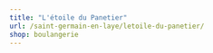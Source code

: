 ```yaml
---
title: "L'étoile du Panetier"
url: /saint-germain-en-laye/letoile-du-panetier/
shop: boulangerie
---
```

